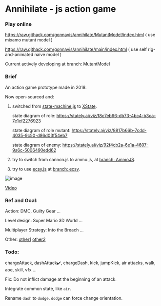 # Annihilate - js action game

### Play online

https://raw.githack.com/gonnavis/annihilate/MutantModel/index.html ( use mixamo mutant model )

https://raw.githack.com/gonnavis/annihilate/main/index.html ( use self rig-and-animated naive model )

Current actively developing at <a href="https://github.com/gonnavis/annihilate/tree/MutantModel">branch: MutantModel</a>

### Brief

An action game prototype made in 2018.

Now open-sourced and:

1. switched from <a href="https://github.com/jakesgordon/javascript-state-machine" target="_blank">state-machine.js</a> to <a href="https://github.com/statelyai/xstate" target="_blank">XState</a>.

    state diagram of role: https://stately.ai/viz/f8c7eb66-db73-4bc4-b3ca-7e1ef2276923
    
    state diagram of role mutant: https://stately.ai/viz/8817b66b-7cdd-4035-9c50-d86d03f54eb7

    state diagram of enemy: https://stately.ai/viz/92f4cb2a-6e1a-4607-9a6c-5006490edd62
    
2. try to switch from cannon.js to ammo.js, at [branch: AmmoJS](https://github.com/gonnavis/annihilate/tree/AmmoJS).
    
3. try to use <a href="https://github.com/ecsyjs/ecsy" target="_blank">ecsy.js</a> at [branch: ecsy](https://github.com/gonnavis/annihilate/tree/ecsy).

![image](https://user-images.githubusercontent.com/10785634/118347405-b6f14b80-b575-11eb-9269-38ef89051949.png)

[Video](https://twitter.com/gonnavis/status/1434951076365561859)

### Ref and Goal:
    
Action: DMC, Guilty Gear ...
    
Level design: Super Mario 3D World ...
    
Multiplayer Strategy: Into the Breach ...

Other: [other1](https://twitter.com/gonnavis/status/1442426877390385153) [other2](https://twitter.com/FluidNinjaLIVE/status/1445897813020196869)

### Todo: 

chargeAttack, dashAttack✔️, chargeDash, kick, jumpKick, air attacks, walk, aoe, skill, vfx ...

Fix: Do not inflict damage at the beginning of an attack.

Integrate common state, like `air`.

Rename `dash` to `dodge`. `dodge` can force change orientation.

